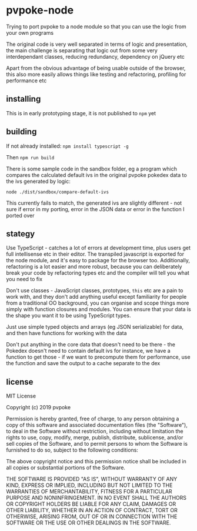 # pvpoke-node

Trying to port pvpoke to a node module so that you can use the logic from your
own programs

The original code is very well separated in terms of logic and presentation,
the main challenge is separating that logic out from some very interdependant
classes, reducing redundancy, dependency on jQuery etc

Apart from the obvious advantage of being usable outside of the browser, this
also more easily allows things like testing and refactoring, profiling for
performance etc

## installing

This is in early prototyping stage, it is not published to `npm` yet

## building

If not already installed: `npm install typescript -g`

Then `npm run build`

There is some sample code in the sandbox folder, eg a program which compares
the calculated default ivs in the original pvpoke pokedex data to the ivs
generated by logic:

`node ./dist/sandbox/compare-default-ivs`

This currently fails to match, the generated ivs are slightly different - not
sure if error in my porting, error in the JSON data or error in the function I
ported over

## stategy

Use TypeScript - catches a lot of errors at development time, plus users get
full intellisense etc in their editor. The transpiled javascript is exported for
the node module, and it's easy to package for the browser too. Additionally,
refactoring is a lot easier and more robust, because you can deliberately break
your code by refactoring types etc and the compiler will tell you what you need
to fix

Don't use classes - JavaScript classes, prototypes, `this` etc are a pain to
work with, and they don't add anything useful except familiarity for people from
a traditional OO background, you can organise and scope things more simply with
function closures and modules. You can ensure that your data is the shape you
want it to be using TypeScript types.

Just use simple typed objects and arrays (eg JSON serializable) for data, and
then have functions for working with the data

Don't put anything in the core data that doesn't need to be there - the Pokedex
doesn't need to contain default ivs for instance, we have a function to get
those - if we want to precompute them for performance, use the function and
save the output to a cache separate to the dex

## license

MIT License

Copyright (c) 2019 pvpoke

Permission is hereby granted, free of charge, to any person obtaining a copy
of this software and associated documentation files (the "Software"), to deal
in the Software without restriction, including without limitation the rights
to use, copy, modify, merge, publish, distribute, sublicense, and/or sell
copies of the Software, and to permit persons to whom the Software is
furnished to do so, subject to the following conditions:

The above copyright notice and this permission notice shall be included in all
copies or substantial portions of the Software.

THE SOFTWARE IS PROVIDED "AS IS", WITHOUT WARRANTY OF ANY KIND, EXPRESS OR
IMPLIED, INCLUDING BUT NOT LIMITED TO THE WARRANTIES OF MERCHANTABILITY,
FITNESS FOR A PARTICULAR PURPOSE AND NONINFRINGEMENT. IN NO EVENT SHALL THE
AUTHORS OR COPYRIGHT HOLDERS BE LIABLE FOR ANY CLAIM, DAMAGES OR OTHER
LIABILITY, WHETHER IN AN ACTION OF CONTRACT, TORT OR OTHERWISE, ARISING FROM,
OUT OF OR IN CONNECTION WITH THE SOFTWARE OR THE USE OR OTHER DEALINGS IN THE
SOFTWARE.
